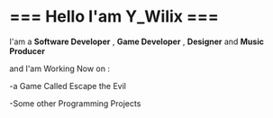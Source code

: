 # === Hello I'am Y_Wilix ===

I'am a **Software Developer** , **Game Developer** , **Designer** and **Music Producer**

and I'am Working Now on :  

-a Game Called Escape the Evil

-Some other Programming Projects
